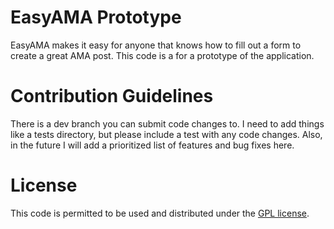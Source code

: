 EasyAMA Prototype
=========

EasyAMA makes it easy for anyone that knows how to fill out a form to create a great AMA post. This code is a for a prototype of the application.

Contribution Guidelines
========

There is a dev branch you can submit code changes to. I need to add things like a tests directory, but please include a test with any code changes. Also, in the future I will add a prioritized list of features and bug fixes here.

License
========

This code is permitted to be used and distributed under the <a href="http://beta.easyama.co/LICENSE.txt" target="_blank">GPL license</a>.
